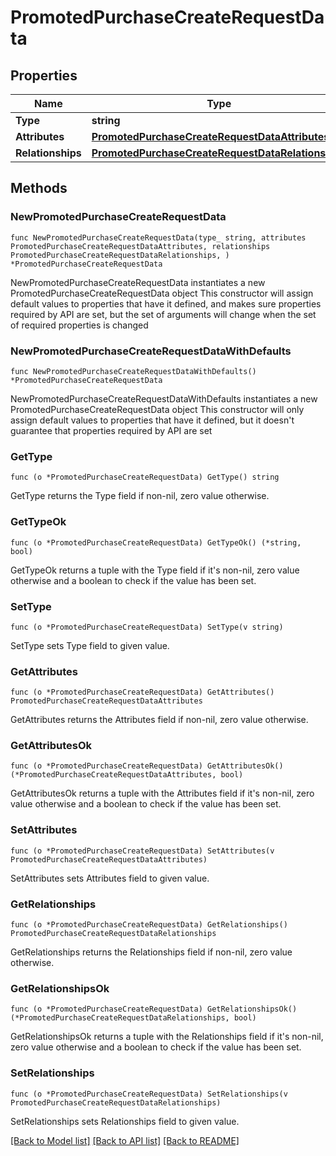 # PromotedPurchaseCreateRequestData

## Properties

Name | Type | Description | Notes
------------ | ------------- | ------------- | -------------
**Type** | **string** |  | 
**Attributes** | [**PromotedPurchaseCreateRequestDataAttributes**](PromotedPurchaseCreateRequestDataAttributes.md) |  | 
**Relationships** | [**PromotedPurchaseCreateRequestDataRelationships**](PromotedPurchaseCreateRequestDataRelationships.md) |  | 

## Methods

### NewPromotedPurchaseCreateRequestData

`func NewPromotedPurchaseCreateRequestData(type_ string, attributes PromotedPurchaseCreateRequestDataAttributes, relationships PromotedPurchaseCreateRequestDataRelationships, ) *PromotedPurchaseCreateRequestData`

NewPromotedPurchaseCreateRequestData instantiates a new PromotedPurchaseCreateRequestData object
This constructor will assign default values to properties that have it defined,
and makes sure properties required by API are set, but the set of arguments
will change when the set of required properties is changed

### NewPromotedPurchaseCreateRequestDataWithDefaults

`func NewPromotedPurchaseCreateRequestDataWithDefaults() *PromotedPurchaseCreateRequestData`

NewPromotedPurchaseCreateRequestDataWithDefaults instantiates a new PromotedPurchaseCreateRequestData object
This constructor will only assign default values to properties that have it defined,
but it doesn't guarantee that properties required by API are set

### GetType

`func (o *PromotedPurchaseCreateRequestData) GetType() string`

GetType returns the Type field if non-nil, zero value otherwise.

### GetTypeOk

`func (o *PromotedPurchaseCreateRequestData) GetTypeOk() (*string, bool)`

GetTypeOk returns a tuple with the Type field if it's non-nil, zero value otherwise
and a boolean to check if the value has been set.

### SetType

`func (o *PromotedPurchaseCreateRequestData) SetType(v string)`

SetType sets Type field to given value.


### GetAttributes

`func (o *PromotedPurchaseCreateRequestData) GetAttributes() PromotedPurchaseCreateRequestDataAttributes`

GetAttributes returns the Attributes field if non-nil, zero value otherwise.

### GetAttributesOk

`func (o *PromotedPurchaseCreateRequestData) GetAttributesOk() (*PromotedPurchaseCreateRequestDataAttributes, bool)`

GetAttributesOk returns a tuple with the Attributes field if it's non-nil, zero value otherwise
and a boolean to check if the value has been set.

### SetAttributes

`func (o *PromotedPurchaseCreateRequestData) SetAttributes(v PromotedPurchaseCreateRequestDataAttributes)`

SetAttributes sets Attributes field to given value.


### GetRelationships

`func (o *PromotedPurchaseCreateRequestData) GetRelationships() PromotedPurchaseCreateRequestDataRelationships`

GetRelationships returns the Relationships field if non-nil, zero value otherwise.

### GetRelationshipsOk

`func (o *PromotedPurchaseCreateRequestData) GetRelationshipsOk() (*PromotedPurchaseCreateRequestDataRelationships, bool)`

GetRelationshipsOk returns a tuple with the Relationships field if it's non-nil, zero value otherwise
and a boolean to check if the value has been set.

### SetRelationships

`func (o *PromotedPurchaseCreateRequestData) SetRelationships(v PromotedPurchaseCreateRequestDataRelationships)`

SetRelationships sets Relationships field to given value.



[[Back to Model list]](../README.md#documentation-for-models) [[Back to API list]](../README.md#documentation-for-api-endpoints) [[Back to README]](../README.md)


